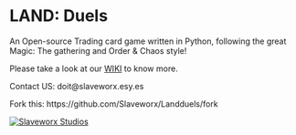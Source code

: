 # LAND: Duels
An Open-source Trading card game written in Python, following the great Magic: The gathering and Order & Chaos style!

Please take a look at our <a href="https://github.com/Slaveworx/Landduels/wiki">WIKI</a> to know more.

<p>Contact US: doit@slaveworx.esy.es</p>
<p>Fork this: https://github.com/Slaveworx/Landduels/fork</p>

<a href="http://www.indiedb.com/company/slaveworx-studios" title="View Slaveworx Studios on Indie DB" target="_blank"><img src="http://button.indiedb.com/popularity/medium/groups/17070.png" alt="Slaveworx Studios" /></a>

